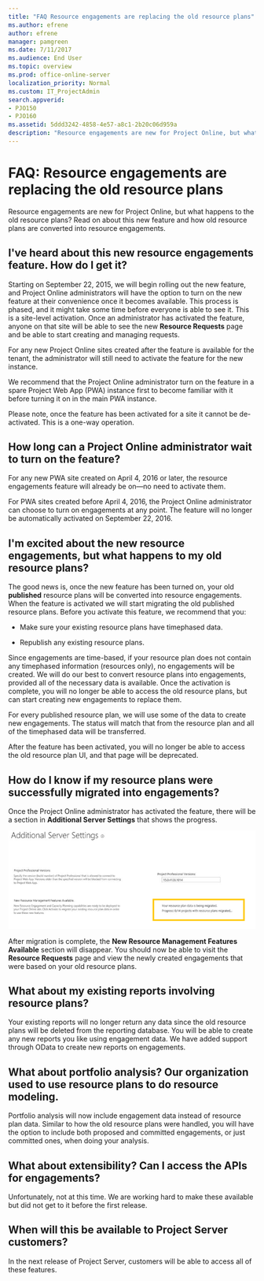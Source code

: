 ```yaml
---
title: "FAQ Resource engagements are replacing the old resource plans"
ms.author: efrene
author: efrene
manager: pamgreen
ms.date: 7/11/2017
ms.audience: End User
ms.topic: overview
ms.prod: office-online-server
localization_priority: Normal
ms.custom: IT_ProjectAdmin
search.appverid:
- PJO150
- PJO160
ms.assetid: 5ddd3242-4858-4e57-a8c1-2b20c06d959a
description: "Resource engagements are new for Project Online, but what happens to the old resource plans? Read on about this new feature and how old resource plans are converted into resource engagements."
---
```


# FAQ: Resource engagements are replacing the old resource plans

Resource engagements are new for Project Online, but what happens to the old resource plans? Read on about this new feature and how old resource plans are converted into resource engagements.
  
## I've heard about this new resource engagements feature. How do I get it?

Starting on September 22, 2015, we will begin rolling out the new feature, and Project Online administrators will have the option to turn on the new feature at their convenience once it becomes available. This process is phased, and it might take some time before everyone is able to see it. This is a site-level activation. Once an administrator has activated the feature, anyone on that site will be able to see the new **Resource Requests** page and be able to start creating and managing requests. 
  
For any new Project Online sites created after the feature is available for the tenant, the administrator will still need to activate the feature for the new instance.
  
We recommend that the Project Online administrator turn on the feature in a spare Project Web App (PWA) instance first to become familiar with it before turning it on in the main PWA instance.
  
Please note, once the feature has been activated for a site it cannot be de-activated. This is a one-way operation.
  
## How long can a Project Online administrator wait to turn on the feature?

For any new PWA site created on April 4, 2016 or later, the resource engagements feature will already be on—no need to activate them.
  
For PWA sites created before April 4, 2016, the Project Online administrator can choose to turn on engagements at any point. The feature will no longer be automatically activated on September 22, 2016.
  
## I'm excited about the new resource engagements, but what happens to my old resource plans?

The good news is, once the new feature has been turned on, your old **published** resource plans will be converted into resource engagements. When the feature is activated we will start migrating the old published resource plans. Before you activate this feature, we recommend that you: 
  
- Make sure your existing resource plans have timephased data.
    
- Republish any existing resource plans.
    
 Since engagements are time-based, if your resource plan does not contain any timephased information (resources only), no engagements will be created. We will do our best to convert resource plans into engagements, provided all of the necessary data is available. Once the activation is complete, you will no longer be able to access the old resource plans, but can start creating new engagements to replace them. 
  
For every published resource plan, we will use some of the data to create new engagements. The status will match that from the resource plan and all of the timephased data will be transferred.
  
After the feature has been activated, you will no longer be able to access the old resource plan UI, and that page will be deprecated.
  
## How do I know if my resource plans were successfully migrated into engagements?

Once the Project Online administrator has activated the feature, there will be a section in **Additional Server Settings** that shows the progress. 
  
![Project Online: Additional Server Settings dialog shows progress of the migration of resource plan data](media/9a8e203e-9eb7-4e79-80c5-43527e36bf92.png)
  
After migration is complete, the **New Resource Management Features Available** section will disappear. You should now be able to visit the **Resource Requests** page and view the newly created engagements that were based on your old resource plans. 
  
## What about my existing reports involving resource plans?

Your existing reports will no longer return any data since the old resource plans will be deleted from the reporting database. You will be able to create any new reports you like using engagement data. We have added support through OData to create new reports on engagements.
  
## What about portfolio analysis? Our organization used to use resource plans to do resource modeling.

Portfolio analysis will now include engagement data instead of resource plan data. Similar to how the old resource plans were handled, you will have the option to include both proposed and committed engagements, or just committed ones, when doing your analysis. 
  
## What about extensibility? Can I access the APIs for engagements?

Unfortunately, not at this time. We are working hard to make these available but did not get to it before the first release.
  
## When will this be available to Project Server customers?

In the next release of Project Server, customers will be able to access all of these features.
  

